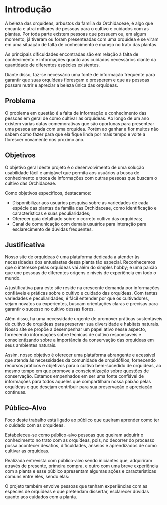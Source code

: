 # Introdução

<p>A beleza das orquídeas, arbustos da família da Orchidaceae, é algo que encanta e atrai milhares de pessoas para o cultivo e cuidados com as plantas. Por toda parte existem pessoas que possuem ou, em algum momento, já tiveram ou foram presenteadas com uma orquídea e se viram em uma situação de falta de conhecimento e manejo no trato das plantas. 
<p>As principais dificuldades encontradas são em relação à falta de conhecimento e informações quanto aos cuidados necessários diante da quantidade de diferentes espécies existentes.
<p></p>Diante disso, faz-se necessário uma fonte de informação frequente para garantir que suas orquídeas floresçam e prosperem e que as pessoas possam nutrir e apreciar a beleza única das orquídeas.


## Problema

O problema em questão é a falta de informação e conhecimento das pessoas em geral de como cultivar as orquídeas. Ao longo de um ano existem várias datas comemorativas que são oportunas para presentear uma pessoa amada com uma orquídea. Porém ao ganhar a flor muitos não sabem como fazer para que ela fique linda por mais tempo e volte a florescer novamente nos proximo ano.

## Objetivos

<p>O objetivo geral deste projeto é o desenvolvimento de uma solução usabilidade fácil e amigável que permita aos usuários a busca de conhecimento e troca de informações com outras pessoas que buscam o cultivo das Orchidaceae.</p>

<p>Como objetivos específicos, destacamos:<ul>
<li>Disponibilizar aos usuários pesquisa sobre as variedades de cada espécie das plantas da família das Orchidaceae, como identificação e características e suas peculiaridades;</li>
<li>Oferecer guia detalhado sobre o correto cultivo das orquídeas;</li>
<li>Canal de comunicação com demais usuários para interação para esclarecimento de dúvidas frequentes.</li>
</ul>

## Justificativa

<p> Nosso site de orquídeas é uma plataforma dedicada a atender às necessidades dos entusiastas dessa planta tão especial. Reconhecemos que o interesse pelas orquídeas vai além do simples hobby; é uma paixão que une pessoas de diferentes origens e níveis de experiência em todo o mundo.</p>
 <p>A justificativa para este site reside na crescente demanda por informações confiáveis e práticas sobre o cultivo e cuidado das orquídeas. Com tantas variedades e peculiaridades, é fácil entender por que os cultivadores, sejam novatos ou experientes, buscam orientações claras e precisas para garantir o sucesso no cultivo dessas flores.</p>
 <p>Além disso, há uma necessidade urgente de promover práticas sustentáveis de cultivo de orquídeas para preservar sua diversidade e habitats naturais. Nosso site se propõe a desempenhar um papel ativo nesse aspecto, fornecendo informações sobre técnicas de cultivo responsáveis e conscientizando sobre a importância da conservação das orquídeas em seus ambientes naturais.</p>
<p> Assim, nosso objetivo é oferecer uma plataforma abrangente e acessível que atenda às necessidades da comunidade de orquidófilos, fornecendo recursos práticos e objetivos para o cultivo bem-sucedido de orquídeas, ao mesmo tempo em que promove a conscientização sobre questões de conservação. Estamos empenhados em ser uma fonte confiável de informações para todos aqueles que compartilham nossa paixão pelas orquídeas e que desejam contribuir para sua preservação e apreciação contínuas.</p>

## Público-Alvo

 <p>Foco deste trabalho está ligado ao público que queiram aprender como ter o cuidado com as orquídeas.
 <p>Estabeleceu-se como público-alvo pessoas que queiram adquirir o conhecimento no trato com as orquídeas, pois, no decorrer do processo possa acontecer desafios, dificuldades, anseios e aprendizados de como cultivar as orquídeas.
 <p>Realizada entrevista com público-alvo sendo iniciantes que, adquiriram através de presente, primeira compra, e outro com uma breve experiência com a planta e esse público apresentam algumas ações e características comuns entre eles, sendo elas:
 <p>O projeto também envolve pessoas que tenham experiências  com as espécies de orquídeas e que pretendam dissertar, esclarecer dúvidas quanto aos cuidados com a planta.
